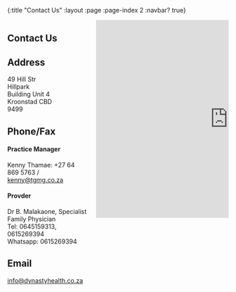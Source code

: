 {:title "Contact Us"
 :layout :page
 :page-index 2
 :navbar? true}

<section class="section">
	<div class="content">
		<div class="container has-text-centered">
			<div class="columns is-8 is-variable ">
				<div class="column is-half has-text-left">
					<h1 class="title is-1">Contact Us</h1>
					<h2 class="title service-title">Address</h2>
                    <p>
                        49 Hill Str <br />
                        Hillpark <br />
                        Building Unit 4 <br /> 
                        Kroonstad CBD  <br />
                        9499
                    </p>
                    <h2 class="title service-title">Phone/Fax</h2>
                    <h4 class="title service-title">Practice Manager</h4>
                    <p>
                        Kenny Thamae: +27 64 869 5763 /
                        <a href="mailto:kenny@tgmg.co.za">kenny@tgmg.co.za</a>
                    </p>
                    <h4 class="title service-title">Provder</h4>
                    <p>
                        Dr B. Malakaone, Specialist Family Physician<br />
                        Tel: 0645159313, 0615269394<br />
                        Whatsapp: 0615269394
                    </p>
                    <h2 class="title service-title">Email</h2>
                    <a href="mailto:info@dynastyhealth.co.za">info@dynastyhealth.co.za</a>
				</div>
				<div class="map column is-half has-text-left">
				    <iframe class="googlemap" frameborder="0" scrolling="no" src="https://www.google.com/maps/embed?pb=!1m14!1m8!1m3!1d3533.7197867919076!2d27.23721!3d-27.66414!3m2!1i1024!2i768!4f13.1!3m3!1m2!1s0x1e93e09c110b38cb%3A0xcea5e9481be8207b!2s49%20Hill%20St%2C%20Central%2C%20Kroonstad%2C%209500!5e0!3m2!1sen!2sza!4v1623690992032!5m2!1sen!2sza" width="600" height="450" style="border:0;" allowfullscreen="" loading="lazy"></iframe>
				</div>
			</div>
		</div>
	</div>
</section>


